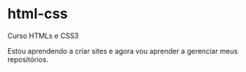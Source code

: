 # html-css
 Curso HTMLs e CSS3

 Estou aprendendo a criar sites e agora vou aprender a gerenciar meus repositórios.